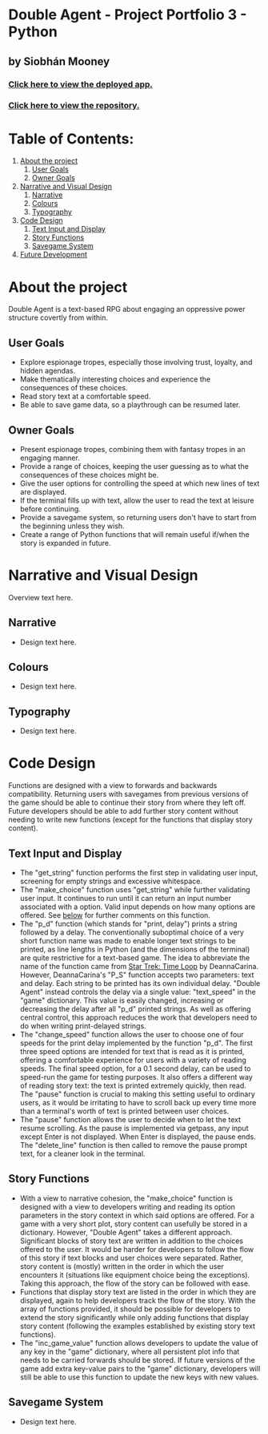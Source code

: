 # Double Agent - Project Portfolio 3 - Python
## by Siobhán Mooney

### [Click here to view the deployed app.](https://double-agent.herokuapp.com/)
### [Click here to view the repository.](https://github.com/Estelindis/double-agent)

# Table of Contents:
1. [About the project](#about-the-project)
    1. [User Goals](#user-goals)
    2. [Owner Goals](#owner-goals)
2. [Narrative and Visual Design](#design-and-visual-design)
    1. [Narrative](#narrative)
    2. [Colours](#colours)
    3. [Typography](#typography)
3. [Code Design](#code-design)
    1. [Text Input and Display](#text-input-and-display)
    2. [Story Functions](#story-functions)
    3. [Savegame System](#savegame-system)
4. [Future Development](#future-development)

# About the project
Double Agent is a text-based RPG about engaging an oppressive power structure covertly from within.

## User Goals
- Explore espionage tropes, especially those involving trust, loyalty, and hidden agendas.
- Make thematically interesting choices and experience the consequences of these choices. 
- Read story text at a comfortable speed.
- Be able to save game data, so a playthrough can be resumed later.

## Owner Goals
- Present espionage tropes, combining them with fantasy tropes in an engaging manner.
- Provide a range of choices, keeping the user guessing as to what the consequences of these choices might be.
- Give the user options for controlling the speed at which new lines of text are displayed. 
- If the terminal fills up with text, allow the user to read the text at leisure before continuing.
- Provide a savegame system, so returning users don't have to start from the beginning unless they wish.
- Create a range of Python functions that will remain useful if/when the story is expanded in future.

# Narrative and Visual Design
Overview text here.

## Narrative
- Design text here.

## Colours
- Design text here.

## Typography
- Design text here.

# Code Design
Functions are designed with a view to forwards and backwards compatibility. Returning users with savegames from previous versions of the game should be able to continue their story from where they left off. Future developers should be able to add further story content without needing to write new functions (except for the functions that display story content).

## Text Input and Display
- The "get_string" function performs the first step in validating user input, screening for empty strings and excessive whitespace.
- The "make_choice" function uses "get_string" while further validating user input. It continues to run until it can return an input number associated with a option. Valid input depends on how many options are offered. See [below](#story-functions) for further comments on this function.
- The "p_d" function (which stands for "print, delay") prints a string followed by a delay. The conventionally suboptimal choice of a very short function name was made to enable longer text strings to be printed, as line lengths in Python (and the dimensions of the terminal) are quite restrictive for a text-based game. The idea to abbreviate the name of the function came from [Star Trek: Time Loop](https://github.com/DeannaCarina/StarTrekTimeLoop) by DeannaCarina. However, DeannaCarina's "P_S" function accepts two parameters: text and delay. Each string to be printed has its own individual delay. "Double Agent" instead controls the delay via a single value: "text_speed" in the "game" dictionary. This value is easily changed, increasing or decreasing the delay after all "p_d" printed strings. As well as offering central control, this approach reduces the work that developers need to do when writing print-delayed strings.
- The "change_speed" function allows the user to choose one of four speeds for the print delay implemented by the function "p_d". The first three speed options are intended for text that is read as it is printed, offering a comfortable experience for users with a variety of reading speeds. The final speed option, for a 0.1 second delay, can be used to speed-run the game for testing purposes. It also offers a different way of reading story text: the text is printed extremely quickly, then read. The "pause" function is crucial to making this setting useful to ordinary users, as it would be irritating to have to scroll back up every time more than a terminal's worth of text is printed between user choices.
- The "pause" function allows the user to decide when to let the text resume scrolling.  As the pause is implemented via getpass, any input except Enter is not displayed. When Enter is displayed, the pause ends.  The "delete_line" function is then called to remove the pause prompt text, for a cleaner look in the terminal.

## Story Functions
- With a view to narrative cohesion, the "make_choice" function is designed with a view to developers writing and reading its option parameters in the story context in which said options are offered. For a game with a very short plot, story content can usefully be stored in a dictionary. However, "Double Agent" takes a different approach. Significant blocks of story text are written in addition to the choices offered to the user. It would be harder for developers to follow the flow of this story if text blocks and user choices were separated. Rather, story content is (mostly) written in the order in which the user encounters it (situations like equipment choice being the exceptions). Taking this approach, the flow of the story can be followed with ease. 
- Functions that display story text are listed in the order in which they are displayed, again to help developers track the flow of the story. With the array of functions provided, it should be possible for developers to extend the story significantly while only adding functions that display story content (following the examples established by existing story text functions).
- The "inc_game_value" function allows developers to update the value of any key in the "game" dictionary, where all persistent plot info that needs to be carried forwards should be stored. If future versions of the game add extra key-value pairs to the "game" dictionary, developers will still be able to use this function to update the new keys with new values. 

## Savegame System
- Design text here.

